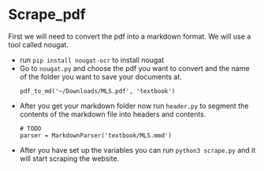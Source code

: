 # Scrape_pdf  
First we will need to convert the pdf into a markdown format. We will use a tool called nougat.
- run `pip install nougat-ocr` to install nougat
- Go to `nougat.py` and choose the pdf you want to convert and the name of the folder you want to save your documents at.
  ```
  pdf_to_md('~/Downloads/MLS.pdf', 'textbook')
  ```
- After you get your markdown folder now run `header.py` to segment the contents of the markdown file into headers and contents.
  ```
  # TODO
  parser = MarkdownParser('textbook/MLS.mmd')
  ```
- After you have set up the variables you can run `python3 scrape.py` and it will start scraping the website.